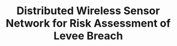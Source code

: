 ---
layout: post
title: Distributed Wireless Sensor Network for Risk Assessment of Levee Breach
description: 
    Developed wireless sensor packages with conductivity probes for distributed real-time soil saturation assessment in levees.
skills: 
  - Arduino
  - RaspberryPi
  - Electrical Design
  - PCB Design
  - KiCad
  - nRF24 Module
  - Python
  - C

  


main-image: /buck-conv-img.png
---
